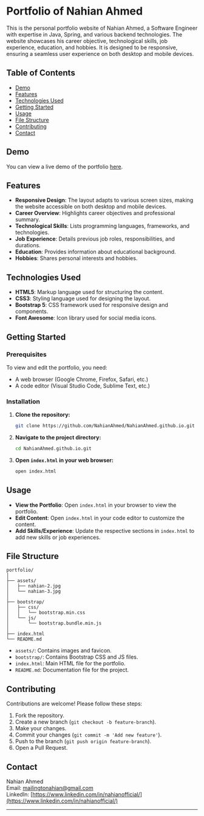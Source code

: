 # Portfolio of Nahian Ahmed

This is the personal portfolio website of Nahian Ahmed, a Software Engineer with expertise in Java, Spring, and various backend technologies. The website showcases his career objective, technological skills, job experience, education, and hobbies. It is designed to be responsive, ensuring a seamless user experience on both desktop and mobile devices.

## Table of Contents

- [Demo](#demo)
- [Features](#features)
- [Technologies Used](#technologies-used)
- [Getting Started](#getting-started)
- [Usage](#usage)
- [File Structure](#file-structure)
- [Contributing](#contributing)
- [Contact](#contact)

## Demo

You can view a live demo of the portfolio [here](https://nahianahmed.github.io/).

## Features

- **Responsive Design**: The layout adapts to various screen sizes, making the website accessible on both desktop and mobile devices.
- **Career Overview**: Highlights career objectives and professional summary.
- **Technological Skills**: Lists programming languages, frameworks, and technologies.
- **Job Experience**: Details previous job roles, responsibilities, and durations.
- **Education**: Provides information about educational background.
- **Hobbies**: Shares personal interests and hobbies.

## Technologies Used

- **HTML5**: Markup language used for structuring the content.
- **CSS3**: Styling language used for designing the layout.
- **Bootstrap 5**: CSS framework used for responsive design and components.
- **Font Awesome**: Icon library used for social media icons.

## Getting Started

### Prerequisites

To view and edit the portfolio, you need:

- A web browser (Google Chrome, Firefox, Safari, etc.)
- A code editor (Visual Studio Code, Sublime Text, etc.)

### Installation

1. **Clone the repository:**

   ```bash
   git clone https://github.com/NahianAhmed/NahianAhmed.github.io.git
   ```

2. **Navigate to the project directory:**

   ```bash
   cd NahianAhmed.github.io.git
   ```

3. **Open `index.html` in your web browser:**

   ```bash
   open index.html
   ```

## Usage

- **View the Portfolio**: Open `index.html` in your browser to view the portfolio.
- **Edit Content**: Open `index.html` in your code editor to customize the content.
- **Add Skills/Experience**: Update the respective sections in `index.html` to add new skills or job experiences.

## File Structure

```
portfolio/
│
├── assets/
│   ├── nahian-2.jpg
│   └── nahian-3.jpg
│
├── bootstrap/
│   ├── css/
│   │   └── bootstrap.min.css
│   └── js/
│       └── bootstrap.bundle.min.js
│
├── index.html
└── README.md
```

- `assets/`: Contains images and favicon.
- `bootstrap/`: Contains Bootstrap CSS and JS files.
- `index.html`: Main HTML file for the portfolio.
- `README.md`: Documentation file for the project.

## Contributing

Contributions are welcome! Please follow these steps:

1. Fork the repository.
2. Create a new branch (`git checkout -b feature-branch`).
3. Make your changes.
4. Commit your changes (`git commit -m 'Add new feature'`).
5. Push to the branch (`git push origin feature-branch`).
6. Open a Pull Request.

## Contact

Nahian Ahmed  
Email: [mailingtonahian@gmail.com](mailto:mailingtonahian@gmail.com)  
LinkedIn: [https://www.linkedin.com/in/nahianofficial/](https://www.linkedin.com/in/nahianofficial/)

---